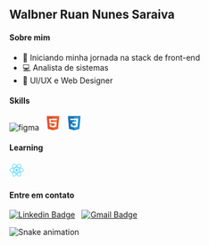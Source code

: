 ## Walbner Ruan Nunes Saraiva
#### Sobre mim

 - :rocket: Iniciando minha jornada na stack de front-end
 - :computer: Analista de sistemas
 - :art: UI/UX e Web Designer

#### Skills

<img height="26" alt="figma" src="https://i.imgur.com/nWOk023.png"> &nbsp;
<img height="26" alt="HTML" src="https://raw.githubusercontent.com/devicons/devicon/master/icons/html5/html5-original.svg"> &nbsp;
<img height="26" alt="CSS" src="https://raw.githubusercontent.com/devicons/devicon/master/icons/css3/css3-original.svg"> &nbsp;

 #### Learning


<img height="26" alt="React" src="https://raw.githubusercontent.com/devicons/devicon/master/icons/react/react-original.svg"> &nbsp;


#### Entre em contato

[![Linkedin Badge](https://img.shields.io/badge/linkedin%20-%230077B5.svg?&style=for-the-badge&logo=linkedin&logoColor=white)](https://www.linkedin.com/in/walbner-saraiva-6597b51ab/) &nbsp;
[![Gmail Badge](https://img.shields.io/badge/GMAIL-%23DC322F.svg?&style=for-the-badge&logo=gmail&logoColor=white)](mailto:wroche.ifce@gmail.com)

![Snake animation](https://github.com/WalbnerRuan/WalbnerRuan/blob/output/github-contribution-grid-snake.svg)
